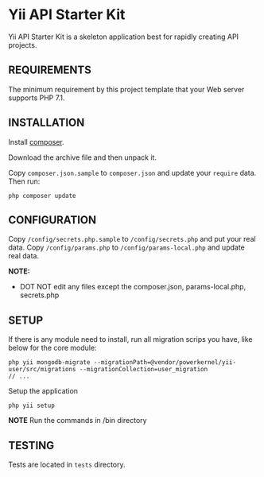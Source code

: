 Yii API Starter Kit
===================
Yii API Starter Kit is a skeleton application best for rapidly creating API projects.

REQUIREMENTS
------------
The minimum requirement by this project template that your Web server supports PHP 7.1.

INSTALLATION
------------

Install [composer](http://getcomposer.org/download/).

Download the archive file and then unpack it. 

Copy `composer.json.sample` to `composer.json` and update your `require` data. Then run:

~~~
php composer update
~~~


CONFIGURATION
-------------

Copy `/config/secrets.php.sample` to `/config/secrets.php` and put your real data.
Copy `/config/params.php` to `/config/params-local.php` and update real data.


**NOTE:**
- DOT NOT edit any files except the composer.json, params-local.php, secrets.php

SETUP
-----

If there is any module need to install, run all migration scrips you have, like below for the core module:
~~~
php yii mongodb-migrate --migrationPath=@vendor/powerkernel/yii-user/src/migrations --migrationCollection=user_migration
// ...
~~~

Setup the application
~~~
php yii setup
~~~

**NOTE**
Run the commands in /bin directory

TESTING
-------

Tests are located in `tests` directory.